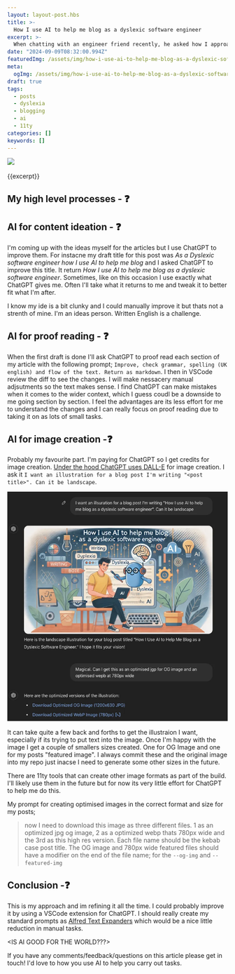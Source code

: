 ```yaml
---
layout: layout-post.hbs
title: >-
  How I use AI to help me blog as a dyslexic software engineer
excerpt: >-
  When chatting with an engineer friend recently, he asked how I approach blogging. This inspired me to document my process and share it, inviting others to discuss how they’re blogging in 2024. As someone with dyslexia, AI has been a tremendous help, easing the stress of writing and streamlining my workflow.
date: "2024-09-09T08:32:00.994Z"
featuredImg: /assets/img/how-i-use-ai-to-help-me-blog-as-a-dyslexic-software-engineer--featured-img.webp
meta:
  ogImg: /assets/img/how-i-use-ai-to-help-me-blog-as-a-dyslexic-software-engineer--og-img.jpg
draft: true
tags:
  - posts
  - dyslexia
  - blogging
  - ai
  - 11ty
categories: []
keywords: []
---
```


![]({{featuredImg}})

{{excerpt}}

## My high level processes - ❓
<See other post>


## AI for content ideation - ❓
I'm coming up with the ideas myself for the articles but I use ChatGPT to improve them. For instacne my draft title for this post was _As a Dyslexic software engineer how I use AI to help me blog_ and I asked ChatGPT to improve this title. It return _How I use AI to help me blog as a dyslexic software engineer_. Sometimes, like on this occasion I use exactly what ChatGPT gives me. Often I'll take what it returns to me and tweak it to better fit what I'm after.

I know my ide is a bit clunky and I could manually improve it but thats not a strenth of mine. I'm an ideas person. Written English is a challenge.


## AI for proof reading - ❓
When the first draft is done I'll ask ChatGPT to proof read each section of my article with the following prompt; `Improve, check grammar, spelling (UK english) and flow of the text. Return as markdown`. I then in VSCode review the diff to see the changes. I will make nessacery manual adjsutments so the text makes sense. I find ChatGPT can make mistakes when it comes to the wider context, which I guess coudl be a downside to me going section by section. I feel the advantages are its less effort for me to understand the changes and I can really focus on proof reading due to taking it on as lots of small tasks. 


## AI for image creation -❓
Probably my favourite part. I'm paying for ChatGPT so I get credits for image creation. [Under the hood ChatGPT uses DALL-E](https://help.openai.com/en/articles/8932459-dall-e-in-chatgpt) for image creation. I ask it `I want an illustration for a blog post I'm writing "<post title>". Can it be landscape`. 

![ChatGPT interface showing a promt to create an image for this blog](/assets/img/how-i-use-ai-to-help-me-blog-as-a-dyslexic-software-engineer__image-creation--inline-img.webp)

It can take quite a few back and forths to get the illustraion I want, especially if its trying to put text into the image. Once I'm happy with the image I get a couple of smallers sizes created. One for OG Image and one for my posts "featured image". I always commit these and the original image into my repo just inacse I need to generate some other sizes in the future.

There are 11ty tools that can create other image formats as part of the build. I'll likely use them in the future but for now its very little effort for ChatGPT to help me do this.

My prompt for creating optimised images in the correct format and size for my posts;
> now I need to download this image as three different files. 1  as an optimized jpg og image, 2 as a optimized webp thats 780px wide and the 3rd as this high res version. Each file name should be the kebab case post title. The OG image and 780px wide featured files should have a modifier on the end of the file name; for the `--og-img` and `--featured-img`



## Conclusion -❓
This is my approach and im refining it all the time. I could probably improve it by using a VSCode extension for ChatGPT. I should really create my standard prompts as [Alfred Text Expanders](https://www.alfredapp.com/help/features/snippets/) which would be a nice little reduction in manual tasks.

<IS AI GOOD FOR THE WORLD???>


If you have any comments/feedback/questions on this article please get in touch! I'd love to how you use AI to help you carry out tasks.